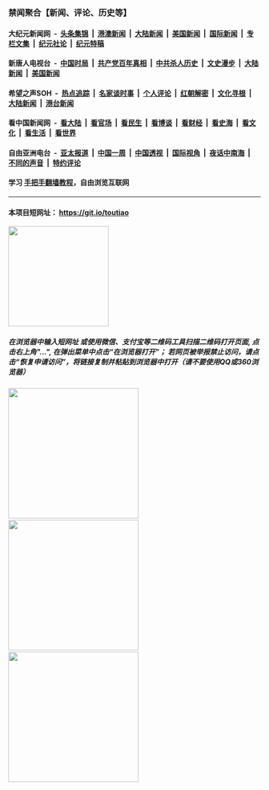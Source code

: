 ### 禁闻聚合【新闻、评论、历史等】

#### 大纪元新闻网 &nbsp;-&nbsp; [头条集锦](indexes/E头条集锦.md?t=02140022) &nbsp;|&nbsp; [港澳新闻](indexes/E港澳新闻.md?t=02140022)  &nbsp;|&nbsp; [大陆新闻](indexes/E大陆新闻.md?t=02140022) &nbsp;|&nbsp; [美国新闻](indexes/E美国新闻.md?t=02140022) &nbsp;|&nbsp; [国际新闻](indexes/E国际新闻.md?t=02140022) &nbsp;|&nbsp; [专栏文集](indexes/E专栏文集.md?t=02140022) &nbsp;|&nbsp; [纪元社论](indexes/E纪元社论.md?t=02140022) &nbsp;|&nbsp; [纪元特稿](indexes/E纪元特稿.md?t=02140022) 

#### 新唐人电视台 &nbsp;-&nbsp; [中国时局](indexes/N中国时局.md?t=02140022) &nbsp;|&nbsp; [共产党百年真相](indexes/N共产党百年真相.md?t=02140022) &nbsp;|&nbsp; [中共杀人历史](indexes/N中共杀人历史.md?t=02140022) &nbsp;|&nbsp; [文史漫步](indexes/N文史漫步.md?t=02140022) &nbsp;|&nbsp; [大陆新闻](indexes/N大陆新闻.md?t=02140022) &nbsp;|&nbsp; [美国新闻](indexes/N美国新闻.md?t=02140022)

#### 希望之声SOH &nbsp;-&nbsp; [热点追踪](indexes/H热点追踪.md?t=02140022) &nbsp;|&nbsp; [名家谈时事](indexes/H名家谈时事.md?t=02140022) &nbsp;|&nbsp; [个人评论](indexes/H个人评论.md?t=02140022)  &nbsp;|&nbsp; [红朝解密](indexes/H红朝解密.md?t=02140022) &nbsp;|&nbsp; [文化寻根](indexes/H文化寻根.md?t=02140022) &nbsp;|&nbsp; [大陆新闻](indexes/H大陆新闻.md?t=02140022) &nbsp;|&nbsp; [港台新闻](indexes/H港台新闻.md?t=02140022)

#### 看中国新闻网 &nbsp;-&nbsp; [看大陆](indexes/S看大陆.md?t=02140022) &nbsp;|&nbsp; [看官场](indexes/S看官场.md?t=02140022) &nbsp;|&nbsp; [看民生](indexes/S看民生.md?t=02140022)  &nbsp;|&nbsp; [看博谈](indexes/S看博谈.md?t=02140022) &nbsp;|&nbsp; [看财经](indexes/S看财经.md?t=02140022) &nbsp;|&nbsp; [看史海](indexes/S看史海.md?t=02140022) &nbsp;|&nbsp; [看文化](indexes/S看文化.md?t=02140022) &nbsp;|&nbsp; [看生活](indexes/S看生活.md?t=02140022) &nbsp;|&nbsp; [看世界](indexes/S看世界.md?t=02140022)

#### 自由亚洲电台 &nbsp;-&nbsp; [亚太报道](indexes/R亚太报道.md?t=02140022) &nbsp;|&nbsp; [中国一周](indexes/R中国一周.md?t=02140022) &nbsp;|&nbsp; [中国透视](indexes/R中国透视.md?t=02140022)  &nbsp;|&nbsp; [国际视角](indexes/R国际视角.md?t=02140022) &nbsp;|&nbsp; [夜话中南海](indexes/R夜话中南海.md?t=02140022) &nbsp;|&nbsp; [不同的声音](indexes/R不同的声音.md?t=02140022) &nbsp;|&nbsp; [特约评论](indexes/R特约评论.md?t=02140022)

#### 学习 [手把手翻墙教程](https://github.com/gfw-breaker/guides/wiki)，自由浏览互联网

----

#### 本项目短网址： https://git.io/toutiao
<img src="https://raw.githubusercontent.com/gfw-breaker/banned-news/master/scripts/img/qr.png" width="200px"/>  

##### 在浏览器中输入短网址 或使用微信、支付宝等二维码工具扫描二维码打开页面, 点击右上角"...", 在弹出菜单中点击“在浏览器打开”； 若网页被举报禁止访问，请点击“恢复申请访问”，将链接复制并粘贴到浏览器中打开（请不要使用QQ或360浏览器）

<img src="https://raw.githubusercontent.com/gfw-breaker/banned-news/master/scripts/img/1.png" width="260px"/> &nbsp; <img src="https://raw.githubusercontent.com/gfw-breaker/banned-news/master/scripts/img/2.png" width="260px"/> &nbsp; <img src="https://raw.githubusercontent.com/gfw-breaker/banned-news/master/scripts/img/3.png" width="260px"/>
